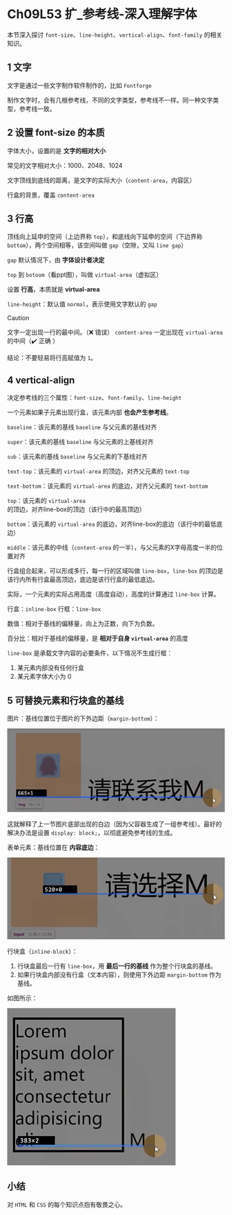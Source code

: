 # Ch09L53 扩_参考线-深入理解字体

本节深入探讨 `font-size`、`line-height`、`vertical-align`、`font-family` 的相关知识。



## 1 文字

文字是通过一些文字制作软件制作的，比如 `Fontforge`

制作文字时，会有几根参考线，不同的文字类型，参考线不一样。同一种文字类型，参考线一致。



## 2 设置 font-size 的本质

字体大小，设置的是 **文字的相对大小**

常见的文字相对大小：1000、2048、1024

文字顶线到底线的距离，是文字的实际大小（`content-area`，内容区）

行盒的背景，覆盖 `content-area`



## 3 行高

顶线向上延申的空间（上边界称 `top`），和底线向下延申的空间（下边界称 `bottom`），两个空间相等，该空间叫做 `gap`（空隙，又叫 `line gap`）

`gap` 默认情况下，由 **字体设计者决定**

`top` 到 `botoom`（看ppt图），叫做 `virtual-area`（虚拟区）

设置 **行高**，本质就是 **virtual-area**

`line-height`：默认值 `normal`，表示使用文字默认的 `gap`

> [!caution]
>
> 文字一定出现一行的最中间。（:x: 错误）
> `content-area` 一定出现在 `virtual-area` 的中间（:heavy_check_mark: 正确 ）
>
> 结论：不要轻易将行高赋值为 `1`。



## 4 vertical-align

决定参考线的三个属性：`font-size`、`font-family`、`line-height`

一个元素如果子元素出现行盒，该元素内部 **也会产生参考线**。

`baseline`：该元素的基线 `baseline` 与父元素的基线对齐

`super`：该元素的基线 `baseline` 与父元素的上基线对齐

`sub`：该元素的基线 `baseline` 与父元素的下基线对齐

`text-top`：该元素的 `virtual-area` 的顶边，对齐父元素的 `text-top`

`text-bottom`：该元素的 `virtual-area` 的底边，对齐父元素的 `text-bottom`

`top`：该元素的 `virtual-area` 的顶边，对齐line-box的顶边（该行中的最高顶边）

`bottom`：该元素的 `virtual-area` 的底边，对齐line-box的底边（该行中的最低底边）

`middle`：该元素的中线（`content-area` 的一半），与父元素的X字母高度一半的位置对齐

行盒组合起来，可以形成多行，每一行的区域叫做 `line-box`，`line-box` 的顶边是该行内所有行盒最高顶边，底边是该行行盒的最低底边。

实际，一个元素的实际占用高度（高度自动），高度的计算通过 `line-box` 计算。

行盒：`inline-box`
行框：`line-box`

数值：相对于基线的偏移量，向上为正数，向下为负数。

百分比：相对于基线的偏移量，是 **相对于自身 `virtual-area`** 的高度

`line-box` 是承载文字内容的必要条件，以下情况不生成行框：

1. 某元素内部没有任何行盒
2. 某元素字体大小为 0



## 5 可替换元素和行块盒的基线

图片：基线位置位于图片的下外边距（`margin-bottom`）：

![image-20240506233456918](../assets/53-1.png)

这就解释了上一节图片底部出现的白边（因为父容器生成了一组参考线）。最好的解决办法是设置 `display: block;`，以彻底避免参考线的生成。

表单元素：基线位置在 **内容底边**：

![image-20240506234106536](../assets/53-2.png)



行块盒（`inline-block`）：

1. 行块盒最后一行有 `line-box`，用 **最后一行的基线** 作为整个行块盒的基线。
2. 如果行块盒内部没有行盒（文本内容），则使用下外边距 `margin-bottom` 作为基线。

如图所示：

![image-20240506234305887](../assets/53-3.png)



## 小结

对 `HTML` 和 `CSS` 的每个知识点抱有敬畏之心。
